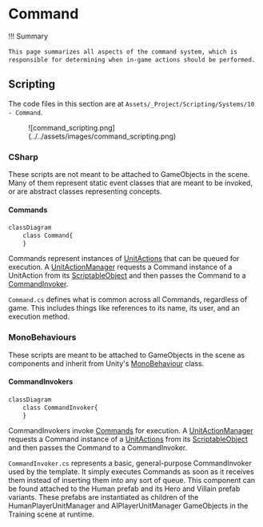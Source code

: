 # Command

!!! Summary

    This page summarizes all aspects of the command system, which is responsible for determining when in-game actions should be performed.

## Scripting

The code files in this section are at `Assets/_Project/Scripting/Systems/10 - Command`.

<figure markdown="span">
    ![command_scripting.png](../../assets/images/command_scripting.png)
</figure>

### CSharp

These scripts are not meant to be attached to GameObjects in the scene. Many of them represent static event classes that are meant to be invoked, or are abstract classes representing concepts.

#### Commands

``` mermaid
classDiagram
    class Command{
    }
```

Commands represent instances of [UnitActions](action.md#unitactions) that can be queued for execution. A [UnitActionManager](action.md#unitactionmanagers) requests a Command instance of a UnitAction from its [ScriptableObject](https://docs.unity3d.com/6000.0/Documentation/ScriptReference/ScriptableObject.html) and then passes the Command to a [CommandInvoker](#commandinvokers).

`Command.cs` defines what is common across all Commands, regardless of game. This includes things like references to its name, its user, and an execution method.

### MonoBehaviours

These scripts are meant to be attached to GameObjects in the scene as components and inherit from Unity's [MonoBehaviour](https://docs.unity3d.com/6000.0/Documentation/Manual/class-MonoBehaviour.html) class.

#### CommandInvokers

``` mermaid
classDiagram
    class CommandInvoker{
    }
```

CommandInvokers invoke [Commands](#commands) for execution. A [UnitActionManager](action.md#unitactionmanagers) requests a Command instance of a [UnitActions](action.md#unitactions) from its [ScriptableObject](https://docs.unity3d.com/6000.0/Documentation/ScriptReference/ScriptableObject.html) and then passes the Command to a CommandInvoker. 

`CommandInvoker.cs` represents a basic, general-purpose CommandInvoker used by the template. It simply executes Commands as soon as it receives them instead of inserting them into any sort of queue. This component can be found attached to the Human prefab and its Hero and Villain prefab variants. These prefabs are instantiated as children of the HumanPlayerUnitManager and AIPlayerUnitManager GameObjects in the Training scene at runtime.